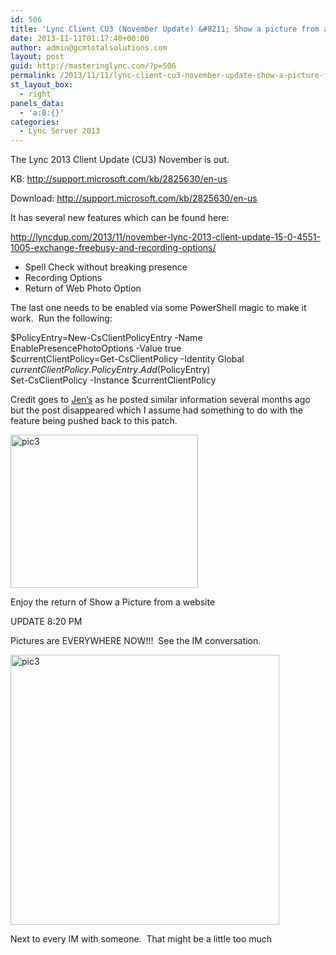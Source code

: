 ```yaml
---
id: 506
title: 'Lync Client CU3 (November Update) &#8211; Show a picture from a website!!!'
date: 2013-11-11T01:17:40+00:00
author: admin@gcmtotalsolutions.com
layout: post
guid: http://masteringlync.com/?p=506
permalink: /2013/11/11/lync-client-cu3-november-update-show-a-picture-from-a-website/
st_layout_box:
  - right
panels_data:
  - 'a:0:{}'
categories:
  - Lync Server 2013
---
```

The Lync 2013 Client Update (CU3) November is out.

KB: <http://support.microsoft.com/kb/2825630/en-us>

Download: <http://support.microsoft.com/kb/2825630/en-us>

It has several new features which can be found here:

http://lyncdup.com/2013/11/november-lync-2013-client-update-15-0-4551-1005-exchange-freebusy-and-recording-options/

  * Spell Check without breaking presence
  * Recording Options
  * Return of Web Photo Option

The last one needs to be enabled via some PowerShell magic to make it work.  Run the following:

$PolicyEntry=New-CsClientPolicyEntry -Name EnablePresencePhotoOptions -Value true  
$currentClientPolicy=Get-CsClientPolicy -Identity Global  
$currentClientPolicy.PolicyEntry.Add($PolicyEntry)  
Set-CsClientPolicy -Instance $currentClientPolicy

Credit goes to [Jen&#8217;s](http://blogs.technet.com/b/jenstr/) as he posted similar information several months ago but the post disappeared which I assume had something to do with the feature being pushed back to this patch.

<a href="http://masteringlync.com/2013/11/11/lync-client-cu3-november-update-show-a-picture-from-a-website/pic3-12/" rel="attachment wp-att-507"><img class="alignnone wp-image-507 size-medium" src="https://i1.wp.com/masteringlync.gcmtotalsolutions.com/wp-content/uploads/sites/2/2013/11/pic31-300x245.png?resize=300%2C245&#038;ssl=1" alt="pic3" width="300" height="245" srcset="https://i1.wp.com/masteringlync.com/wp-content/uploads/sites/2/2013/11/pic31.png?resize=300%2C245&ssl=1 300w, https://i1.wp.com/masteringlync.com/wp-content/uploads/sites/2/2013/11/pic31.png?w=731&ssl=1 731w" sizes="(max-width: 300px) 100vw, 300px" data-recalc-dims="1" /></a>

Enjoy the return of Show a Picture from a website

UPDATE 8:20 PM

Pictures are EVERYWHERE NOW!!!  See the IM conversation.

<a href="http://masteringlync.com/2013/11/11/lync-client-cu3-november-update-show-a-picture-from-a-website/pic3-13/" rel="attachment wp-att-510"><img class="alignnone wp-image-510 size-full" src="https://i0.wp.com/masteringlync.gcmtotalsolutions.com/wp-content/uploads/sites/2/2013/11/pic32.png?resize=430%2C432&#038;ssl=1" alt="pic3" width="430" height="432" srcset="https://i1.wp.com/masteringlync.com/wp-content/uploads/sites/2/2013/11/pic32.png?w=430&ssl=1 430w, https://i1.wp.com/masteringlync.com/wp-content/uploads/sites/2/2013/11/pic32.png?resize=150%2C150&ssl=1 150w, https://i1.wp.com/masteringlync.com/wp-content/uploads/sites/2/2013/11/pic32.png?resize=300%2C300&ssl=1 300w, https://i1.wp.com/masteringlync.com/wp-content/uploads/sites/2/2013/11/pic32.png?resize=100%2C100&ssl=1 100w" sizes="(max-width: 430px) 100vw, 430px" data-recalc-dims="1" /></a>

Next to every IM with someone.  That might be a little too much